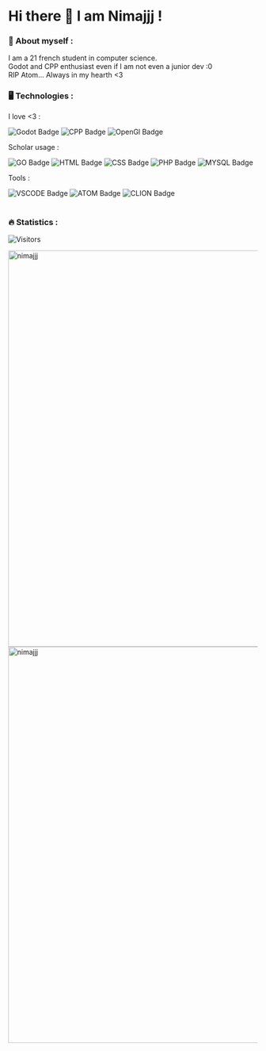 <h1>
  Hi there 👋 I am Nimajjj !
</h1>

### 🦆 About myself :
I am a 21 french student in computer science. <br/>
Godot and CPP enthusiast even if I am not even a junior dev :0 <br/>
RIP Atom... Always in my hearth <3
<br/>

### 🖥️ Technologies :
I love <3 :
<div>
  <img src="https://img.shields.io/badge/Godot%20Engine-478CBF.svg?style=for-the-badge&logo=Godot-Engine&logoColor=white" alt="Godot Badge"/>
  <img src="https://img.shields.io/badge/C++-00599C.svg?style=for-the-badge&logo=C++&logoColor=white" alt="CPP Badge"/>
  <img src="https://img.shields.io/badge/OpenGl-5381ac.svg?style=for-the-badge&logo=GNU-Bash&logoColor=white" alt="OpenGl Badge"/>
</div>

Scholar usage :
<div>
  <img src="https://img.shields.io/badge/Go-00ADD8.svg?style=for-the-badge&logo=Go&logoColor=white" alt="GO Badge"/>
  <img src="https://img.shields.io/badge/HTML5-E34F26.svg?style=for-the-badge&logo=HTML5&logoColor=white" alt="HTML Badge"/>
  <img src="https://img.shields.io/badge/CSS3-1572B6.svg?style=for-the-badge&logo=CSS3&logoColor=white" alt="CSS Badge"/>
  <img src="https://img.shields.io/badge/PHP-777BB4.svg?style=for-the-badge&logo=PHP&logoColor=white" alt="PHP Badge"/>
  <img src="https://img.shields.io/badge/MySQL-4479A1.svg?style=for-the-badge&logo=MySQL&logoColor=white" alt="MYSQL Badge"/>
</div>

Tools :
<div>
  <img src="https://img.shields.io/badge/Visual%20Studio%20Code-007ACC.svg?style=for-the-badge&logo=Visual-Studio-Code&logoColor=white" alt="VSCODE Badge"/>
  <img src="https://img.shields.io/badge/Atom-66595C.svg?style=for-the-badge&logo=Atom&logoColor=white" alt="ATOM Badge"/>
  <img src="https://img.shields.io/badge/CLion-000000.svg?style=for-the-badge&logo=CLion&logoColor=white" alt="CLION Badge"/>
</div>
<br/>

### 🔥 Statistics :
![Visitors](https://api.visitorbadge.io/api/visitors?path=https%3A%2F%2Fgithub.com%2FNimajjj&label=VISITORS&countColor=%23263759)
<p float="left">
  <img align="center" style="height: 20vh;" src="https://github-readme-stats.vercel.app/api?username=Nimajjj&theme=dark" alt="nimajjj" />
  <img align="center" style="height: 20vh;" src="https://github-readme-stats.vercel.app/api/top-langs?username=nimajjj&show_icons=true&theme=dark&locale=en&layout=compact" alt="nimajjj"/>
</p>


